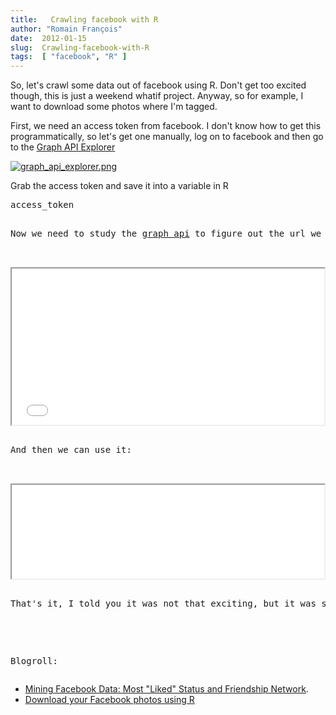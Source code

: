 ```yaml
---
title:   Crawling facebook with R
author: "Romain François"
date:  2012-01-15
slug:  Crawling-facebook-with-R
tags:  [ "facebook", "R" ]
---
```

<div class="post-content">

<p>So, let's crawl some data out of facebook using R. Don't get too excited though, this is just a weekend whatif project. Anyway, so for example, I want to download some photos where I'm tagged.</p>

<p>First, we need an access token from facebook. I don't know how to get this programmatically, so let's get one manually, log on to facebook and then go to the <a href="https://developers.facebook.com/tools/explorer">Graph API Explorer</a></p>

<a href="/public/posts/facebook/graph_api_explorer.png"><img src="/public/posts/facebook/graph_api_explorer_m.jpg" alt="graph_api_explorer.png" style="margin: 0 auto; display: block;" title="graph_api_explorer.png, janv. 2012"></a>

<p>Grab the access token and save it into a variable in R</p>

<pre>
access_token

<p>Now we need to study the <a href="http://developers.facebook.com/docs/reference/api/">graph api</a> to figure out the url we need to build to do what we want to do, e.g. here we want "me/photos". I've wrapped this into an R function: </p>

<iframe src="/public/posts/facebook/facebook.R.html" width="500" height="250"></iframe>

<p>And then we can use it:</p>

<iframe src="/public/posts/facebook/dl_photos.R.html" width="500" height="150"></iframe>

<p>That's it, I told you it was not that exciting, but it was still worth playing with ...</p>

<p>
Blogroll:
</p></pre>
<ul>
<li>
<a href="http://applyr.blogspot.com/2012/01/mining-facebook-data-most-liked-status.html?spref=tw">
Mining Facebook Data: Most "Liked" Status and Friendship Network</a>.
</li>
<li><a href="http://www.statsravingmad.com/blog/digital-life/download-your-facebook-photos-using-r/"> Download your Facebook photos using R </a></li>
</ul>
<br>
</div>
